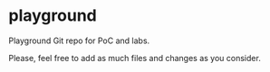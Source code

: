 # playground
Playground Git repo for PoC and labs.

Please, feel free to add as much files and changes as you consider.
